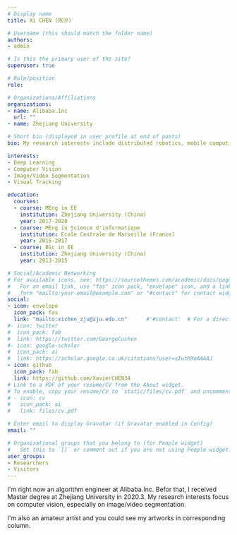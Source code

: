 ```yaml
---
# Display name
title: Xi CHEN (陈汐)

# Username (this should match the folder name)
authors:
- admin

# Is this the primary user of the site?
superuser: true

# Role/position
role: 

# Organizations/Affiliations
organizations:
- name: Alibaba.Inc
  url: ""
- name: Zhejiang University 

# Short bio (displayed in user profile at end of posts)
bio: My research interests include distributed robotics, mobile computing and programmable matter.

interests:
- Deep Learning
- Computer Vision
- Image/Video Segmentation
- Visual Tracking 

education:
  courses:
  - course: MEng in EE
    institution: Zhejiang University (China)
    year: 2017-2020
  - course: MEng in Science d'informatique
    institution: Ecole Centrale de Marseille (France)
    year: 2015-2017
  - course: BSc in EE
    institution: Zhejiang University (China)
    year: 2013-2015

# Social/Academic Networking
# For available icons, see: https://sourcethemes.com/academic/docs/page-builder/#icons
#   For an email link, use "fas" icon pack, "envelope" icon, and a link in the
#   form "mailto:your-email@example.com" or "#contact" for contact widget.
social:
- icon: envelope
  icon_pack: fas
  link: "mailto:xichen_zju@zju.edu.cn"      #'#contact'  # For a direct email link, use "mailto:test@example.org".
#- icon: twitter
#  icon_pack: fab
#  link: https://twitter.com/GeorgeCushen
#- icon: google-scholar
#  icon_pack: ai
#  link: https://scholar.google.co.uk/citations?user=sIwtMXoAAAAJ
- icon: github
  icon_pack: fab
  link: https://github.com/XavierCHEN34
# Link to a PDF of your resume/CV from the About widget.
# To enable, copy your resume/CV to `static/files/cv.pdf` and uncomment the lines below.
# - icon: cv
#   icon_pack: ai
#   link: files/cv.pdf

# Enter email to display Gravatar (if Gravatar enabled in Config)
email: ""

# Organizational groups that you belong to (for People widget)
#   Set this to `[]` or comment out if you are not using People widget.
user_groups:
- Researchers
- Visitors
---
```

I'm right now an algorithm engineer at Alibaba.Inc. Befor that, I received Master degree at Zhejiang University in 2020.3. 
My research interests focus on computer vision, especially on image/video segmentation.

I'm also an amateur artist and you could see my artworks in corresponding column.
